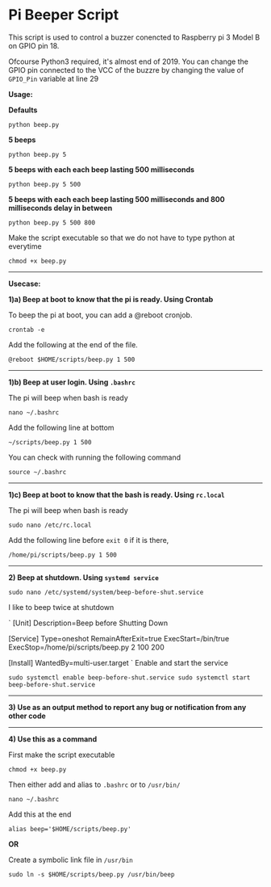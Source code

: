 # Pi Beeper Script

This script is used to control a buzzer conencted to Raspberry pi 3 Model B on GPIO pin 18.

Ofcourse Python3 required, it's almost end of 2019. You can change the GPIO pin connected to the VCC of the buzzre by changing the value of `GPIO_Pin` variable at line 29

**Usage:**

**Defaults**

`python beep.py`

**5 beeps**

`python beep.py 5`

**5 beeps with each each beep lasting 500 milliseconds**

`python beep.py 5 500`

**5 beeps with each each beep lasting 500 milliseconds and 800 milliseconds delay in between**

`python beep.py 5 500 800`

Make the script executable so that we do not have to type python at everytime

`chmod +x beep.py`

------
**Usecase:**

**1)a) Beep at boot to know that the pi is ready. Using Crontab**

To beep the pi at boot, you can add a @reboot cronjob. 

`crontab -e`

Add the following at the end of the file.

`@reboot $HOME/scripts/beep.py 1 500`

------

**1)b) Beep at user login. Using `.bashrc`**

The pi will beep when bash is ready

`nano ~/.bashrc`

Add the following line at bottom

`~/scripts/beep.py 1 500`

You can check with running the following command

`source ~/.bashrc`

------

**1)c) Beep at boot to know that the bash is ready. Using `rc.local`**

The pi will beep when bash is ready

`sudo nano /etc/rc.local`

Add the following line before `exit 0` if it is there,

`/home/pi/scripts/beep.py 1 500`

------
**2) Beep at shutdown. Using `systemd service`**

`sudo nano /etc/systemd/system/beep-before-shut.service`

I like to beep twice at shutdown


`
[Unit]
Description=Beep before Shutting Down

[Service]
Type=oneshot
RemainAfterExit=true
ExecStart=/bin/true
ExecStop=/home/pi/scripts/beep.py 2 100 200

[Install]
WantedBy=multi-user.target
`
Enable and start the service

`
sudo systemctl enable beep-before-shut.service
sudo systemctl start beep-before-shut.service
`

------

**3) Use as an output method to report any bug or notification from any other code**

------

**4) Use this as a command**

First make the script executable

`chmod +x beep.py`

Then either add and alias to `.bashrc` or to `/usr/bin/`

`nano ~/.bashrc`

Add this at the end

`alias beep='$HOME/scripts/beep.py'`

**OR**

Create a symbolic link file in `/usr/bin`

`sudo ln -s $HOME/scripts/beep.py /usr/bin/beep`


